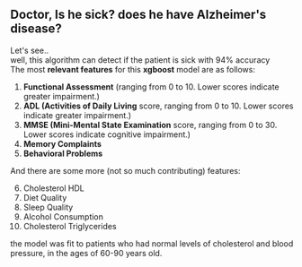 ## Doctor, Is he sick? does he have Alzheimer's disease? <br>
Let's see.. <br> 
well, this algorithm can detect if the patient is sick with 94% accuracy <br>
The most **relevant features** for this **xgboost** model are as follows:
1. **Functional Assessment** (ranging from 0 to 10. Lower scores indicate greater impairment.)
2. **ADL (Activities of Daily Living** score, ranging from 0 to 10. Lower scores indicate greater impairment.)
3. **MMSE (Mini-Mental State Examination** score, ranging from 0 to 30. Lower scores indicate cognitive impairment.)
4. **Memory Complaints**
5. **Behavioral Problems**

And there are some more (not so much contributing) features:  

6. Cholesterol HDL
7. Diet Quality
8. Sleep Quality
9. Alcohol Consumption
10. Cholesterol Triglycerides

the model was fit to patients who had normal levels of cholesterol and blood pressure, in the ages of 60-90 years old.
